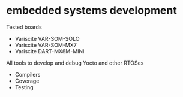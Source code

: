 # embedded systems development 

Tested boards
* Variscite VAR-SOM-SOLO
* Variscite VAR-SOM-MX7
* Variscite DART-MX8M-MINI

All tools to develop and debug Yocto and other RTOSes
* Compilers
* Coverage
* Testing


